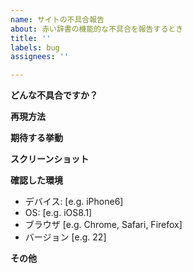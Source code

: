 ```yaml
---
name: サイトの不具合報告
about: 赤い辞書の機能的な不具合を報告するとき
title: ''
labels: bug
assignees: ''

---
```


**どんな不具合ですか？**

**再現方法**

**期待する挙動**

**スクリーンショット**

**確認した環境**
 - デバイス: [e.g. iPhone6]
 - OS: [e.g. iOS8.1]
 - ブラウザ [e.g. Chrome, Safari, Firefox]
 - バージョン [e.g. 22]

**その他**
